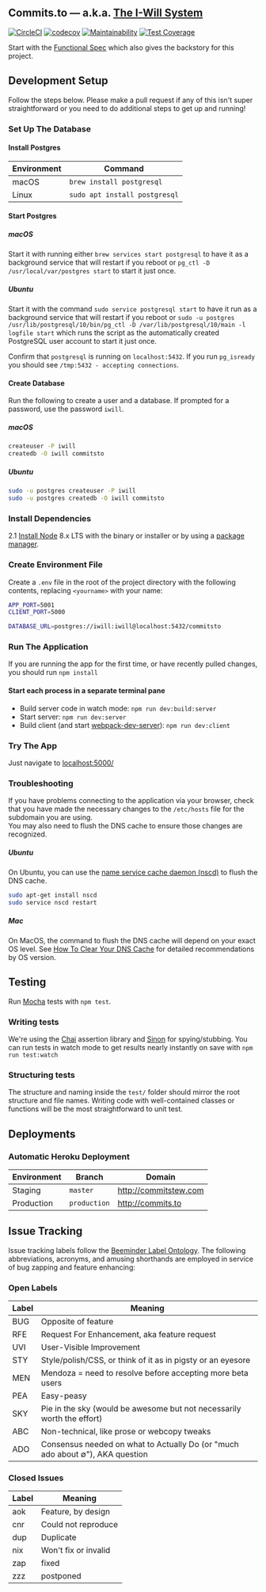 Commits.to &mdash; a.k.a. [The I-Will System](https://github.com/commitsto/commits.to/)
---
[![CircleCI](https://circleci.com/gh/commitsto/commits.to.svg?style=svg)](https://circleci.com/gh/commitsto/commits.to)
[![codecov](https://codecov.io/gh/commitsto/commits.to/branch/master/graph/badge.svg)](https://codecov.io/gh/commitsto/commits.to)
[![Maintainability](https://api.codeclimate.com/v1/badges/8e0ffae4691a439960df/maintainability)](https://codeclimate.com/github/commitsto/commits.to/maintainability)
[![Test Coverage](https://api.codeclimate.com/v1/badges/8e0ffae4691a439960df/test_coverage)](https://codeclimate.com/github/commitsto/commits.to/test_coverage)

Start with the
[Functional Spec](https://github.com/commitsto/commits.to/wiki/)
which also gives the backstory for this project.


## Development Setup

Follow the steps below. Please make a pull request if any of this isn't super straightforward
or you need to do additional steps to get up and running!

### Set Up The Database

#### Install Postgres

| Environment | Command                       |
| ----------- | ----------------------------- |
| macOS       | `brew install postgresql`     |
| Linux       | `sudo apt install postgresql` |

#### Start Postgres  

##### macOS
Start it with running either `brew services start postgresql`
to have it as a background service that will restart if you reboot or
`pg_ctl -D /usr/local/var/postgres start` to start it just once.

##### Ubuntu
Start it with the command `sudo service postgresql start`
to have it run as a background service that will restart if you reboot or
`sudo -u postgres /usr/lib/postgresql/10/bin/pg_ctl -D /var/lib/postgresql/10/main -l logfile start`
which runs the script as the automatically created PostgreSQL user account to
start it just once.

Confirm that `postgresql` is running on `localhost:5432`. If you run `pg_isready` you
should see `/tmp:5432 - accepting connections`.

#### Create Database

Run the following to create a user and a database. If prompted for a
password, use the password `iwill`.

##### macOS

```sh
createuser -P iwill
createdb -O iwill commitsto
```

##### Ubuntu

```sh
sudo -u postgres createuser -P iwill
sudo -u postgres createdb -O iwill commitsto
```

### Install Dependencies

2.1 [Install Node](https://nodejs.org/en/download/) 8.x LTS with the binary
or installer or by using a [package manager](https://nodejs.org/en/download/package-manager).

### Create Environment File

Create a `.env` file in the root of the project directory with the following contents,
replacing `<yourname>` with your name:

```sh
APP_PORT=5001
CLIENT_PORT=5000

DATABASE_URL=postgres://iwill:iwill@localhost:5432/commitsto
```

### Run The Application

If you are running the app for the first time, or have recently pulled changes, you should run
`npm install`

#### Start each process in a separate terminal pane
- Build server code in watch mode: `npm run dev:build:server`
- Start server: `npm run dev:server`
- Build client (and start [webpack-dev-server](https://github.com/webpack/webpack-dev-server)): `npm run dev:client`


### Try The App

Just navigate to [localhost:5000/](http://localhost:5000/)

### Troubleshooting

If you have problems connecting to the application via your browser, check that you have
made the necessary changes to the `/etc/hosts` file for the subdomain you are using.  
You may also need to flush the DNS cache to ensure those changes are recognized.  

##### Ubuntu

On Ubuntu, you can use the [name service cache daemon (nscd)](https://www.systutorials.com/docs/linux/man/8-nscd/) to flush the DNS cache.

```sh
sudo apt-get install nscd
sudo service nscd restart
```
##### Mac

On MacOS, the command to flush the DNS cache will depend on your exact OS level. See [How To Clear Your DNS Cache](https://documentation.cpanel.net/display/CKB/How+To+Clear+Your+DNS+Cache) for detailed
recommendations by OS version.
## Testing

Run [Mocha](https://mochajs.org/) tests with `npm test`.

### Writing tests

We're using the [Chai](https://www.chaijs.com/) assertion library and [Sinon](https://sinonjs.org/) for spying/stubbing.
You can run tests in watch mode to get results nearly instantly on save with `npm run test:watch`

### Structuring tests

The structure and naming inside the `test/` folder should mirror the root structure and file names.
Writing code with well-contained classes or functions will be the most straightforward to unit test.

## Deployments

### Automatic Heroku Deployment

| Environment | Branch       | Domain                  |
| ----------- | ------------ | ----------------------- |
| Staging     | `master`     | http://commitstew.com   |
| Production  | `production` | http://commits.to       |

## Issue Tracking

Issue tracking labels follow the [Beeminder Label Ontology](https://blog.beeminder.com/buglabels/). The following abbreviations, acronyms, and amusing shorthands are employed in service of bug zapping and feature enhancing:

### Open Labels

| Label       | Meaning                                                                         |
| ----------- | ------------                                                                    |
| BUG         | Opposite of feature                                                             |
| RFE         | Request For Enhancement, aka feature request                                    |
| UVI         | User-Visible Improvement                                                        |
| STY         | Style/polish/CSS, or think of it as in pigsty or an eyesore                     |
| MEN         | Mendoza = need to resolve before accepting more beta users                      |
| PEA         | Easy-peasy                                                                      |
| SKY         | Pie in the sky (would be awesome but not necessarily worth the effort)          |
| ABC         | Non-technical, like prose or webcopy tweaks                                     |
| ADO         | Consensus needed on what to Actually Do (or "much ado about ∅"), AKA question |

### Closed Issues

| Label       | Meaning                                                                       |
| ----------- | ------------                                                                  |
| aok         | Feature, by design                                                            |
| cnr         | Could not reproduce                                                           |
| dup         | Duplicate                                                                     |
| nix         | Won't fix or invalid                                                          |
| zap         | fixed                                                                         |
| zzz         | postponed                                                                     |
